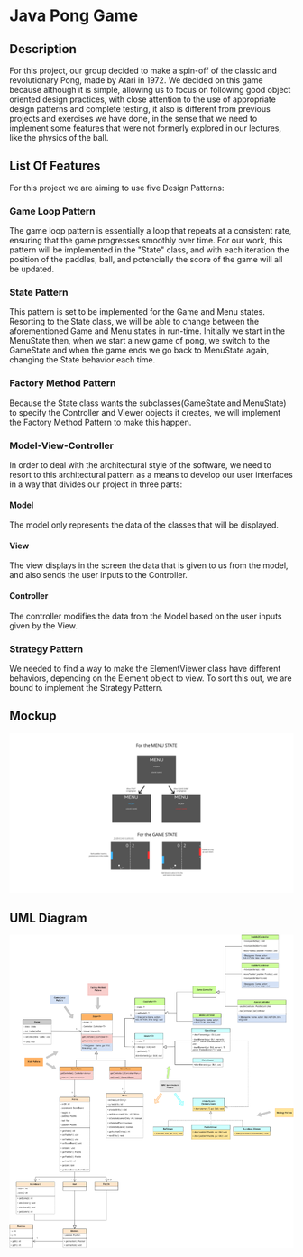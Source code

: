 # Java Pong Game

## Description
For this project, our group decided to make a spin-off of the classic and revolutionary Pong, made by Atari in 1972.
We decided on this game because although it is simple, allowing us to focus on following good object oriented design practices,
with close attention to the use of appropriate design patterns and complete testing, it also is different from previous projects and exercises we have done,
in the sense that we need to implement some features that were not formerly explored in our lectures, like the physics of the ball.
## List Of Features
For this project we are aiming to use five Design Patterns:
### Game Loop Pattern
The game loop pattern is essentially a loop that repeats at a consistent rate, ensuring that the game progresses smoothly over time. For our work, this pattern will be implemented in the "State" class, and with each iteration the position of the paddles, ball, and potencially the score of the game will all be updated.  
### State Pattern
This pattern is set to be implemented for the Game and Menu states. Resorting to the State class, we will be able to change between the aforementioned Game and Menu states in run-time. Initially we start in the MenuState then, when we start a new game of pong, we switch to the GameState and when the game ends we go back to MenuState again, changing the State behavior each time.
### Factory Method Pattern
Because the State class wants the subclasses(GameState and MenuState) to specify the Controller and Viewer objects it creates, we will implement the Factory Method Pattern to make this happen.
### Model-View-Controller
In order to deal with the architectural style of the software, we need to resort to this architectural pattern as a means to develop our user interfaces in a way that divides our project in three parts:
  #### Model
The model only represents the data of the classes that will be displayed.
  #### View
The view displays in the screen the data that is given to us from the model, and also sends the user inputs to the Controller.
  #### Controller
The controller modifies the data from the Model based on the user inputs given by the View.
### Strategy Pattern
We needed to find a way to make the ElementViewer class have different behaviors, depending on the Element object to view. To sort this out, we are bound to implement the Strategy Pattern.

## Mockup
![Pong Game Mockup](Mockup.png)
## UML Diagram
![UML Diagram](UML_Diagram.png)

